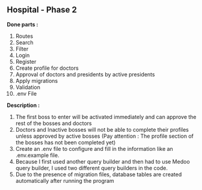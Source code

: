 ## Hospital - Phase 2

**Done parts :**

 1. Routes
 2. Search
 3. Filter
 4. Login
 5. Register
 6. Create profile for doctors
 7. Approval of doctors and presidents by active presidents
 8. َApply migrations
 9. Validation
 10. .env File

**Description :**

 1. The first boss to enter will be activated immediately and can approve the rest of the bosses and doctors
 2. Doctors and Inactive bosses will not be able to complete their profiles unless approved by active bosses (Pay attention : The profile section of the bosses has not been completed yet)
 3. Create an .env file to configure and fill in the information like an .env.example file.
 4. Because I first used another query builder and then had to use Medoo query builder, I used two different query builders in the code.
 5. Due to the presence of migration files, database tables are created automatically after running the program
